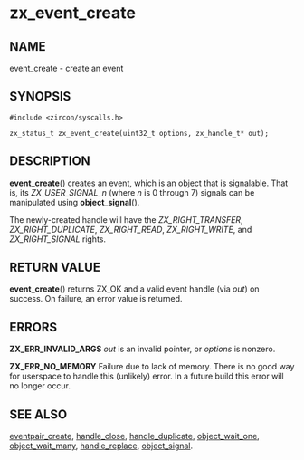 # zx_event_create

## NAME

event_create - create an event

## SYNOPSIS

```
#include <zircon/syscalls.h>

zx_status_t zx_event_create(uint32_t options, zx_handle_t* out);
```

## DESCRIPTION

**event_create**() creates an event, which is an object that is signalable. That
is, its *ZX_USER_SIGNAL_n* (where *n* is 0 through 7) signals can be
manipulated using **object_signal**().

The newly-created handle will have the *ZX_RIGHT_TRANSFER*, *ZX_RIGHT_DUPLICATE*,
*ZX_RIGHT_READ*, *ZX_RIGHT_WRITE*, and *ZX_RIGHT_SIGNAL* rights.

## RETURN VALUE

**event_create**() returns ZX_OK and a valid event handle (via *out*) on success.
On failure, an error value is returned.

## ERRORS

**ZX_ERR_INVALID_ARGS**  *out* is an invalid pointer, or *options* is nonzero.

**ZX_ERR_NO_MEMORY**  Failure due to lack of memory.
There is no good way for userspace to handle this (unlikely) error.
In a future build this error will no longer occur.

## SEE ALSO

[eventpair_create](eventpair_create.md),
[handle_close](handle_close.md),
[handle_duplicate](handle_duplicate.md),
[object_wait_one](object_wait_one.md),
[object_wait_many](object_wait_many.md),
[handle_replace](handle_replace.md),
[object_signal](object_signal.md).
